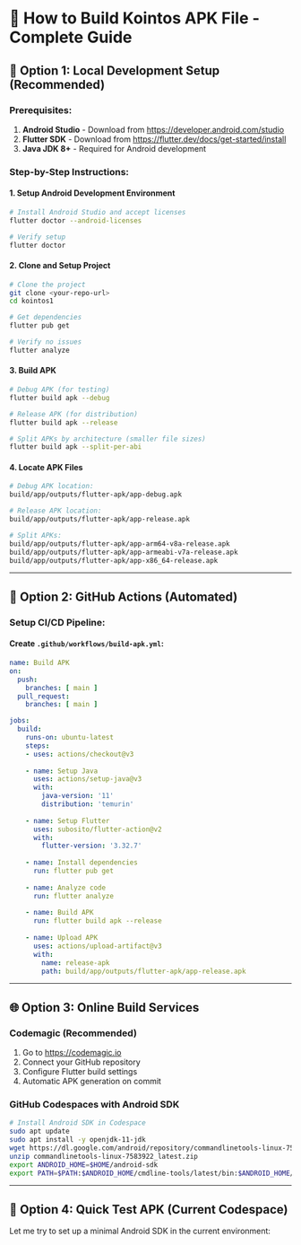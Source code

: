# 📱 How to Build Kointos APK File - Complete Guide

## 🎯 Option 1: Local Development Setup (Recommended)

### Prerequisites:
1. **Android Studio** - Download from https://developer.android.com/studio
2. **Flutter SDK** - Download from https://flutter.dev/docs/get-started/install
3. **Java JDK 8+** - Required for Android development

### Step-by-Step Instructions:

#### 1. Setup Android Development Environment
```bash
# Install Android Studio and accept licenses
flutter doctor --android-licenses

# Verify setup
flutter doctor
```

#### 2. Clone and Setup Project
```bash
# Clone the project
git clone <your-repo-url>
cd kointos1

# Get dependencies
flutter pub get

# Verify no issues
flutter analyze
```

#### 3. Build APK
```bash
# Debug APK (for testing)
flutter build apk --debug

# Release APK (for distribution)
flutter build apk --release

# Split APKs by architecture (smaller file sizes)
flutter build apk --split-per-abi
```

#### 4. Locate APK Files
```bash
# Debug APK location:
build/app/outputs/flutter-apk/app-debug.apk

# Release APK location:
build/app/outputs/flutter-apk/app-release.apk

# Split APKs:
build/app/outputs/flutter-apk/app-arm64-v8a-release.apk
build/app/outputs/flutter-apk/app-armeabi-v7a-release.apk
build/app/outputs/flutter-apk/app-x86_64-release.apk
```

---

## 🔧 Option 2: GitHub Actions (Automated)

### Setup CI/CD Pipeline:

#### Create `.github/workflows/build-apk.yml`:
```yaml
name: Build APK
on:
  push:
    branches: [ main ]
  pull_request:
    branches: [ main ]

jobs:
  build:
    runs-on: ubuntu-latest
    steps:
    - uses: actions/checkout@v3
    
    - name: Setup Java
      uses: actions/setup-java@v3
      with:
        java-version: '11'
        distribution: 'temurin'
        
    - name: Setup Flutter
      uses: subosito/flutter-action@v2
      with:
        flutter-version: '3.32.7'
        
    - name: Install dependencies
      run: flutter pub get
      
    - name: Analyze code
      run: flutter analyze
      
    - name: Build APK
      run: flutter build apk --release
      
    - name: Upload APK
      uses: actions/upload-artifact@v3
      with:
        name: release-apk
        path: build/app/outputs/flutter-apk/app-release.apk
```

---

## 🌐 Option 3: Online Build Services

### Codemagic (Recommended)
1. Go to https://codemagic.io
2. Connect your GitHub repository
3. Configure Flutter build settings
4. Automatic APK generation on commit

### GitHub Codespaces with Android SDK
```bash
# Install Android SDK in Codespace
sudo apt update
sudo apt install -y openjdk-11-jdk
wget https://dl.google.com/android/repository/commandlinetools-linux-7583922_latest.zip
unzip commandlinetools-linux-7583922_latest.zip
export ANDROID_HOME=$HOME/android-sdk
export PATH=$PATH:$ANDROID_HOME/cmdline-tools/latest/bin:$ANDROID_HOME/platform-tools
```

---

## 🚀 Option 4: Quick Test APK (Current Codespace)

Let me try to set up a minimal Android SDK in the current environment:
